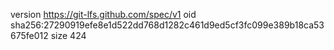 version https://git-lfs.github.com/spec/v1
oid sha256:27290919efe8e1d522dd768d1282c461d9ed5cf3fc099e389b18ca53675fe012
size 424
